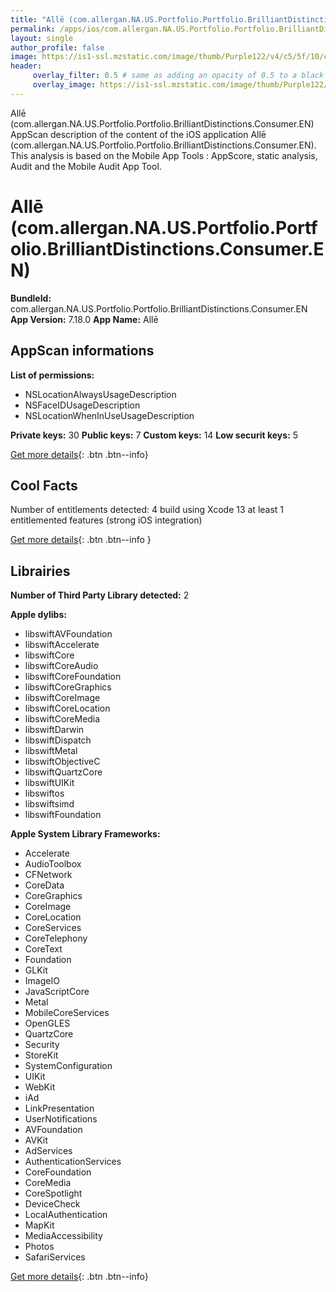 ```yaml
---
title: "Allē (com.allergan.NA.US.Portfolio.Portfolio.BrilliantDistinctions.Consumer.EN)"
permalink: /apps/ios/com.allergan.NA.US.Portfolio.Portfolio.BrilliantDistinctions.Consumer.EN.html
layout: single
author_profile: false
image: https://is1-ssl.mzstatic.com/image/thumb/Purple122/v4/c5/5f/10/c55f1070-f122-e30e-ffb1-a73013f810a1/AppIcon-0-0-1x_U007emarketing-0-0-0-7-0-0-sRGB-0-0-0-GLES2_U002c0-512MB-85-220-0-0.png/512x512bb.jpg
header: 
     overlay_filter: 0.5 # same as adding an opacity of 0.5 to a black background
     overlay_image: https://is1-ssl.mzstatic.com/image/thumb/Purple122/v4/c5/5f/10/c55f1070-f122-e30e-ffb1-a73013f810a1/AppIcon-0-0-1x_U007emarketing-0-0-0-7-0-0-sRGB-0-0-0-GLES2_U002c0-512MB-85-220-0-0.png/512x512bb.jpg
---
```

Allē (com.allergan.NA.US.Portfolio.Portfolio.BrilliantDistinctions.Consumer.EN) AppScan description of the content of the iOS application Allē (com.allergan.NA.US.Portfolio.Portfolio.BrilliantDistinctions.Consumer.EN). This analysis is based on the Mobile App Tools : AppScore, static analysis, Audit and the Mobile Audit App Tool.

# Allē (com.allergan.NA.US.Portfolio.Portfolio.BrilliantDistinctions.Consumer.EN)

**BundleId:** com.allergan.NA.US.Portfolio.Portfolio.BrilliantDistinctions.Consumer.EN
**App Version:** 7.18.0
**App Name:** Allē


## AppScan informations 

**List of permissions:** 
- NSLocationAlwaysUsageDescription
- NSFaceIDUsageDescription
- NSLocationWhenInUseUsageDescription
  
  
**Private keys:** 30
**Public keys:** 7
**Custom keys:** 14
**Low securit keys:** 5
  
[Get more details](/pricing.html){: .btn .btn--info}

## Cool Facts

Number of entitlements detected: 4
build using Xcode 13
at least 1 entitlemented features (strong iOS integration)
  
[Get more details](/pricing.html){: .btn .btn--info }

## Librairies 
**Number of Third Party Library detected:** 2


**Apple dylibs:**
- libswiftAVFoundation
- libswiftAccelerate
- libswiftCore
- libswiftCoreAudio
- libswiftCoreFoundation
- libswiftCoreGraphics
- libswiftCoreImage
- libswiftCoreLocation
- libswiftCoreMedia
- libswiftDarwin
- libswiftDispatch
- libswiftMetal
- libswiftObjectiveC
- libswiftQuartzCore
- libswiftUIKit
- libswiftos
- libswiftsimd
- libswiftFoundation


**Apple System Library Frameworks:**
- Accelerate
- AudioToolbox
- CFNetwork
- CoreData
- CoreGraphics
- CoreImage
- CoreLocation
- CoreServices
- CoreTelephony
- CoreText
- Foundation
- GLKit
- ImageIO
- JavaScriptCore
- Metal
- MobileCoreServices
- OpenGLES
- QuartzCore
- Security
- StoreKit
- SystemConfiguration
- UIKit
- WebKit
- iAd
- LinkPresentation
- UserNotifications
- AVFoundation
- AVKit
- AdServices
- AuthenticationServices
- CoreFoundation
- CoreMedia
- CoreSpotlight
- DeviceCheck
- LocalAuthentication
- MapKit
- MediaAccessibility
- Photos
- SafariServices


  
[Get more details](/pricing.html){: .btn .btn--info}

